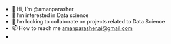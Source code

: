 - 👋 Hi, I’m @amanparasher
- 👀 I’m interested in Data science
- 💞️ I’m looking to collaborate on projects related to Data Science
- 📫 How to reach me amanparasher.ai@gmail.com
- 

<!---
amanparasher/amanparasher is a ✨ special ✨ repository because its `README.md` (this file) appears on your GitHub profile.
You can click the Preview link to take a look at your changes.
--->
